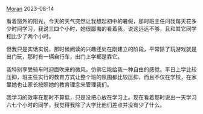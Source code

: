 [Moran](https://fmoran.me/post/guan-yu-wo.html)  2023-08-14  


看着窗外的阳光，今天的天气突然让我想起初中的暑假，那时班主任问我每天花多少时间学习，我说三四个小时，她很鄙夷的看着我，说这远远不够，且和其它同学相比少了两个小时。  

但我只是实话实说，那时候阅读的兴趣还处在刚建立的阶段，平常除了玩游戏就是出门玩，那时有一辆自行车，出门上学都是靠它。  

我特别享受骑车时迎面吹来的微风，仿佛它能给我一种自由的感觉。平日上学比较压抑，班主任实行的教育方式让整个班的氛围都比较压抑，而且不仅在学校，在家里她也让家长按照她的教育理念来管理我们。  

我学习的效率在那时不算低，只是没把心放在学习上。现在看着那时说出一天学习六七个小时的同学，我觉得我除了大学比他们差点并没有少了什么。  
<!-- ##{"timestamp":1692013590}## -->